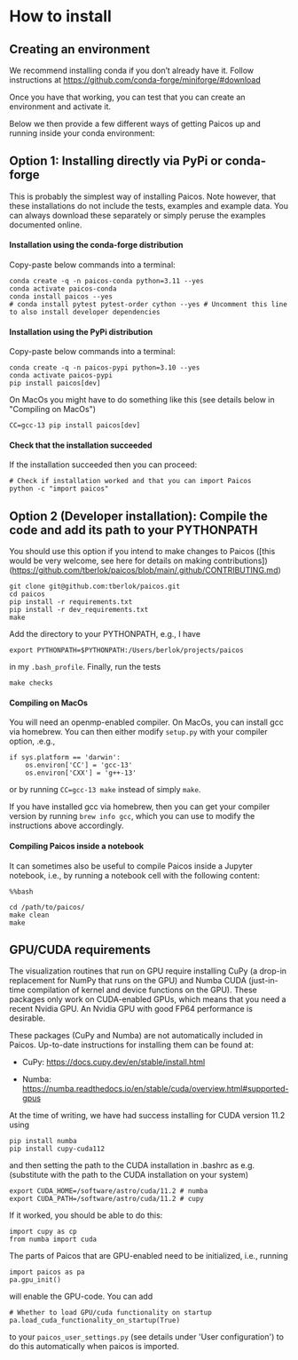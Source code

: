 # How to install

## Creating an environment

We recommend installing conda if you don’t already have it. Follow instructions at <https://github.com/conda-forge/miniforge/#download>

Once you have that working, you can test that you can create an environment and activate it.

Below we then provide a few different ways of getting Paicos up and running inside your conda environment:

## Option 1: Installing directly via PyPi or conda-forge

This is probably the simplest way of installing Paicos. Note however, that
these installations do not include the tests, examples and example data.
You can always download these separately or simply peruse the examples documented online.

#### Installation using the conda-forge distribution

Copy-paste below commands into a terminal:
```
conda create -q -n paicos-conda python=3.11 --yes
conda activate paicos-conda
conda install paicos --yes
# conda install pytest pytest-order cython --yes # Uncomment this line to also install developer dependencies
```

#### Installation using the PyPi distribution 

Copy-paste below commands into a terminal:
```
conda create -q -n paicos-pypi python=3.10 --yes
conda activate paicos-pypi
pip install paicos[dev]
```

On MacOs you might have to do something like this (see details below in "Compiling on MacOs")
```
CC=gcc-13 pip install paicos[dev]
```

#### Check that the installation succeeded

If the installation succeeded then you can proceed:
```
# Check if installation worked and that you can import Paicos 
python -c "import paicos"
```

## Option 2 (Developer installation): Compile the code and add its path to your PYTHONPATH 

You should use this option if you intend to make changes to Paicos ([this would be very welcome, see here for details on making contributions])(https://github.com/tberlok/paicos/blob/main/.github/CONTRIBUTING.md)
```
git clone git@github.com:tberlok/paicos.git
cd paicos
pip install -r requirements.txt
pip install -r dev_requirements.txt
make
```

Add the directory to your PYTHONPATH, e.g., I have
```
export PYTHONPATH=$PYTHONPATH:/Users/berlok/projects/paicos
```
in my `.bash_profile`. Finally, run the tests
```
make checks
```

#### Compiling on MacOs

You will need an openmp-enabled compiler. On MacOs, you can install gcc via homebrew.
You can then either modify `setup.py` with your
compiler option, .e.g.,
```
if sys.platform == 'darwin':
    os.environ['CC'] = 'gcc-13'
    os.environ['CXX'] = 'g++-13'
```
or by running `CC=gcc-13 make` instead of simply `make`.

If you have installed gcc via homebrew, then you can get your compiler version by running
`brew info gcc`, which you can use to modify the instructions above accordingly.


#### Compiling Paicos inside a notebook
It can sometimes also be useful to compile Paicos inside a Jupyter notebook, i.e.,
by running a notebook cell with the following content:
```
%%bash

cd /path/to/paicos/
make clean
make
```

<!---
## Option 3: Installing the development version using pip 
```
git clone git@github.com:tberlok/paicos.git
cd paicos
pip install -r requirements.txt
pip install -r dev_requirements.txt
python3 -m pip install -e .
make checks
```
-->

## GPU/CUDA requirements

The visualization routines that run on GPU require installing CuPy (a drop-in replacement
for NumPy that runs on the GPU) and Numba CUDA (just-in-time compilation of kernel
and device functions on the GPU). These packages only work on CUDA-enabled GPUs,
which means that you need a recent Nvidia GPU. An Nvidia GPU with good FP64 performance
is desirable.

These packages (CuPy and Numba) are not automatically included in Paicos.
Up-to-date instructions for installing them can be found at:

- CuPy: https://docs.cupy.dev/en/stable/install.html

- Numba: https://numba.readthedocs.io/en/stable/cuda/overview.html#supported-gpus

At the time of writing, we have had success installing for CUDA version
11.2 using

```
pip install numba
pip install cupy-cuda112
```
and then setting the path to the CUDA installation in .bashrc as e.g.
(substitute with the path to the CUDA installation on your system)
```
export CUDA_HOME=/software/astro/cuda/11.2 # numba
export CUDA_PATH=/software/astro/cuda/11.2 # cupy
```
If it worked, you should be able to do this:
```
import cupy as cp
from numba import cuda
```
The parts of Paicos that are GPU-enabled need to be initialized,
i.e., running
```
import paicos as pa
pa.gpu_init()
```
will enable the GPU-code.
You can add 
```
# Whether to load GPU/cuda functionality on startup
pa.load_cuda_functionality_on_startup(True)
```
to your `paicos_user_settings.py` (see details under 'User configuration')
to do this automatically when paicos is imported.



